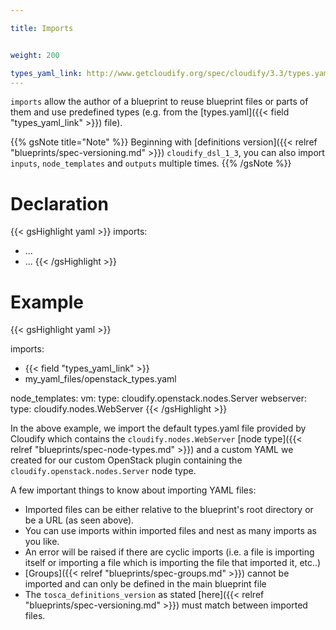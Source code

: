 ```yaml
---

title: Imports


weight: 200

types_yaml_link: http://www.getcloudify.org/spec/cloudify/3.3/types.yaml
---
```


`imports` allow the author of a blueprint to reuse blueprint files or parts of them and use predefined types (e.g. from the [types.yaml]({{< field "types_yaml_link" >}}) file).

{{% gsNote title="Note" %}}
Beginning with [definitions version]({{< relref "blueprints/spec-versioning.md" >}}) `cloudify_dsl_1_3`, you can also import `inputs`, `node_templates` and `outputs` multiple times.
{{% /gsNote %}}

# Declaration

{{< gsHighlight  yaml >}}
imports:
  - ...
  - ...
{{< /gsHighlight >}}


# Example

{{< gsHighlight  yaml >}}

imports:
  - {{< field "types_yaml_link" >}}
  - my_yaml_files/openstack_types.yaml

node_templates:
  vm:
    type: cloudify.openstack.nodes.Server
  webserver:
    type: cloudify.nodes.WebServer
{{< /gsHighlight >}}

In the above example, we import the default types.yaml file provided by Cloudify which contains the `cloudify.nodes.WebServer` [node type]({{< relref "blueprints/spec-node-types.md" >}}) and a custom YAML we created for our custom OpenStack plugin containing the `cloudify.openstack.nodes.Server` node type.

A few important things to know about importing YAML files:

* Imported files can be either relative to the blueprint's root directory or be a URL (as seen above).
* You can use imports within imported files and nest as many imports as you like.
* An error will be raised if there are cyclic imports (i.e. a file is importing itself or importing a file which is importing the file that imported it, etc..)
* [Groups]({{< relref "blueprints/spec-groups.md" >}}) cannot be imported and can only be defined in the main blueprint file
* The `tosca_definitions_version` as stated [here]({{< relref "blueprints/spec-versioning.md" >}}) must match between imported files.
